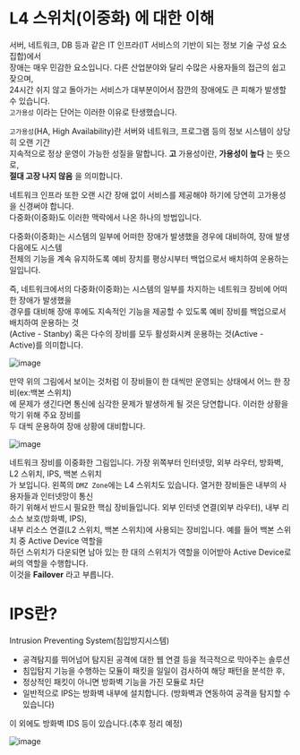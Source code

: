 L4 스위치(이중화) 에 대한 이해
================================================

서버, 네트워크, DB 등과 같은 IT 인프라(IT 서비스의 기반이 되는 정보 기술 구성 요소 집합)에서  
장애는 매우 민감한 요소입니다. 다른 산업분야와 달리 수많은 사용자들의 접근의 쉽고 잦으며,  
24시간 쉬지 않고 돌아가는 서비스가 대부분이어서 잠깐의 장애에도 큰 피해가 발생할 수 있습니다.  
`고가용성` 이라는 단어는 이러한 이유로 탄생했습니다.

`고가용성`(HA, High Availability)란 서버와 네트워크, 프로그램 등의 정보 시스템이 상당히 오랜 기간  
지속적으로 정상 운영이 가능한 성질을 말합니다. __고__ 가용성이란, __가용성이 높다__ 는 뜻으로,  
__절대 고장 나지 않음__ 을 의미합니다.

네트워크 인프라 또한 오랜 시간 장애 없이 서비스를 제공해야 하기에 당연히 고가용성을 신경써야 합니다.  
다중화(이중화)도 이러한 맥락에서 나온 하나의 방법입니다.

다중화(이중화)는 시스템의 일부에 어떠한 장애가 발생했을 경우에 대비하여, 장애 발생 다음에도 시스템  
전체의 기능을 계속 유지하도록 예비 장치를 평상시부터 백업으로서 배치하여 운용하는 일입니다.

즉, 네트워크에서의 다중화(이중화)는 시스템의 일부를 차지하는 네트워크 장비에 어떠한 장애가 발생했을  
경우를 대비해 장애 후에도 지속적인 기능을 제공할 수 있도록 예비 장비를 백업으로서 배치하여 운용하는 것  
(Active - Stanby) 혹은 다수의 장비를 모두 활성화시켜 운용하는 것(Active - Active)를 의미합니다.

![image](https://github.com/ex-scarlet/work/assets/58895345/15a62e8a-4dbf-4e6b-b8ea-72b53f0d376b)

만약 위의 그림에서 보이는 것처럼 이 장비들이 한 대씩만 운영되는 상태에서 어느 한 장비(ex:백본 스위치)  
에 문제가 생긴다면 통신에 심각한 문제가 발생하게 될 것은 당연합니다. 이러한 상황을 막기 위해 주요 장비를  
두 대씩 운용하여 장애 상황에 대비합니다.

![image](https://github.com/ex-scarlet/work/assets/58895345/6b0b43ad-52c2-44b1-8e88-bfdfcbc3de46)

네트워크 장비를 이중화한 그림입니다. 가장 위쪽부터 인터넷망, 외부 라우터, 방화벽, L2 스위치, IPS, 백본 스위치  
가 보입니다. 왼쪽의 `DMZ Zone`에는 L4 스위치도 있습니다. 열거한 장비들은 내부의 사용자들과 인터넷망이 통신  
하기 위해서 반드시 필요한 핵심 장비들입니다. 외부 인터넷 연결(외부 라우터), 내부 리소스 보호(방화벽, IPS),  
내부 리소스 연결(L2 스위치, 백본 스위치)에 사용되는 장비입니다. 예를 들어 백본 스위치 중 Active Device 역할을  
하던 스위치가 다운되면 남아 있는 한 대의 스위치가 역할을 이어받아 Active Device로써의 역할을 수행합니다.  
이것을 __Failover__ 라고 부릅니다.

IPS란?
=================================================

Intrusion Preventing System(침입방지시스템)
  - 공격탐지를 뛰어넘어 탐지된 공격에 대한 웹 연결 등을 적극적으로 막아주는 솔루션
  - 침입탐지 기능을 수행하는 모듈이 패킷을 일일이 검사하여 해당 패턴을 분석한 후,
  - 정상적인 패킷이 아니면 방화벽 기능을 가진 모듈로 차단
  - 일반적으로 IPS는 방화벽 내부에 설치합니다. (방화벽과 연동하여 공격을 탐지할 수 있습니다)

이 외에도 방화벽 IDS 등이 있습니다.(추후 정리 예정)

![image](https://github.com/ex-scarlet/work/assets/58895345/0476d19f-5901-43b6-af08-a4b4c4709311)
